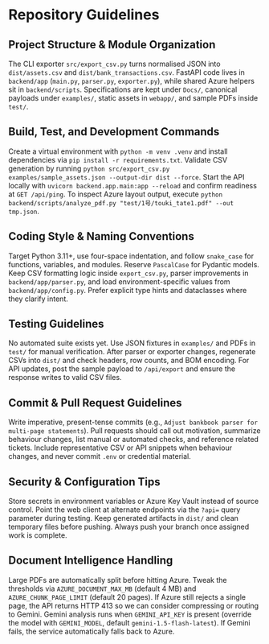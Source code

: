 ﻿# Repository Guidelines

## Project Structure & Module Organization
The CLI exporter `src/export_csv.py` turns normalised JSON into `dist/assets.csv` and `dist/bank_transactions.csv`. FastAPI code lives in `backend/app` (`main.py`, `parser.py`, `exporter.py`), while shared Azure helpers sit in `backend/scripts`. Specifications are kept under `Docs/`, canonical payloads under `examples/`, static assets in `webapp/`, and sample PDFs inside `test/`.

## Build, Test, and Development Commands
Create a virtual environment with `python -m venv .venv` and install dependencies via `pip install -r requirements.txt`. Validate CSV generation by running `python src/export_csv.py examples/sample_assets.json --output-dir dist --force`. Start the API locally with `uvicorn backend.app.main:app --reload` and confirm readiness at `GET /api/ping`. To inspect Azure layout output, execute `python backend/scripts/analyze_pdf.py "test/1号/touki_tate1.pdf" --out tmp.json`.

## Coding Style & Naming Conventions
Target Python 3.11+, use four-space indentation, and follow `snake_case` for functions, variables, and modules. Reserve `PascalCase` for Pydantic models. Keep CSV formatting logic inside `export_csv.py`, parser improvements in `backend/app/parser.py`, and load environment-specific values from `backend/app/config.py`. Prefer explicit type hints and dataclasses where they clarify intent.

## Testing Guidelines
No automated suite exists yet. Use JSON fixtures in `examples/` and PDFs in `test/` for manual verification. After parser or exporter changes, regenerate CSVs into `dist/` and check headers, row counts, and BOM encoding. For API updates, post the sample payload to `/api/export` and ensure the response writes to valid CSV files.

## Commit & Pull Request Guidelines
Write imperative, present-tense commits (e.g., `Adjust bankbook parser for multi-page statements`). Pull requests should call out motivation, summarize behaviour changes, list manual or automated checks, and reference related tickets. Include representative CSV or API snippets when behaviour changes, and never commit `.env` or credential material.

## Security & Configuration Tips
Store secrets in environment variables or Azure Key Vault instead of source control. Point the web client at alternate endpoints via the `?api=` query parameter during testing. Keep generated artifacts in `dist/` and clean temporary files before pushing. Always push your branch once assigned work is complete.

## Document Intelligence Handling
Large PDFs are automatically split before hitting Azure. Tweak the thresholds via `AZURE_DOCUMENT_MAX_MB` (default 4 MB) and `AZURE_CHUNK_PAGE_LIMIT` (default 20 pages). If Azure still rejects a single page, the API returns HTTP 413 so we can consider compressing or routing to Gemini.
Gemini analysis runs when `GEMINI_API_KEY` is present (override the model with `GEMINI_MODEL`, default `gemini-1.5-flash-latest`). If Gemini fails, the service automatically falls back to Azure.
